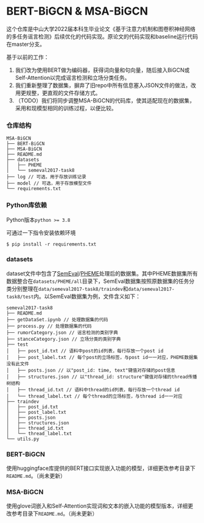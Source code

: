 # BERT-BiGCN & MSA-BiGCN

这个仓库是中山大学2022届本科生毕业论文《基于注意力机制和图卷积神经网络的多任务谣言检测》后续优化的代码实现。原论文的代码实现和baseline运行代码在master分支。

基于以前的工作：

1. 我们改为使用BERT做为编码器，获得词向量和句向量，随后接入BiGCN或Self-Attention以完成谣言检测和立场分类任务。
2. 我们重新整理了数据集，摒弃了旧repo中所有信息塞入JSON文件的做法，改用更规整，更直观的文件存储方式。
3. （TODO）我们将同步调整MSA-BiGCN的代码库，使其适配现在的数据集，采用和现模型相同的训练过程，以便比较。

### 仓库结构

```
MSA-BiGCN
├── BERT-BiGCN
├── MSA-BiGCN
├── README.md
├── datasets
│   ├── PHEME
│   └── semeval2017-task8
├── log // 可选，用于存放训练记录
├── model // 可选，用于存放模型文件
└── requirements.txt
```

### Python库依赖

Python版本`python >= 3.8 `

可通过一下指令安装依赖环境

```shell
$ pip install -r requirements.txt
```

### datasets

dataset文件中包含了[SemEval](https://alt.qcri.org/semeval2017/task8/index.php?id=data-and-tools)/[PHEME](https://figshare.com/articles/dataset/PHEME_dataset_for_Rumour_Detection_and_Veracity_Classification/6392078)处理后的数据集。其中PHEME数据集所有数据整合在`datasets/PHEME/all`目录下，SemEval数据集按照原数据集的任务分类分别整理在`data/semeval2017-task8/traindev`和`data/semeval2017-task8/test`内。以SemEval数据集为例，文件含义如下：

```
semeval2017-task8
├── README.md
├── getDataSet.ipynb // 处理数据集的代码
├── process.py // 处理数据集的代码
├── rumorCategory.json // 谣言检测的类别字典
├── stanceCategory.json // 立场分类的类别字典
├── test
│   ├── post_id.txt // 语料中post的id列表，每行存放一个post id
│   ├── post_label.txt // 每个post的立场标签，与post id一一对应，PHEME数据集没有此文件
│   ├── posts.json // 以"post_id: time, text"键值对存储的post信息
│   ├── structures.json // 以"thread_id: structure"键值对存储的thread传播树结构
│   ├── thread_id.txt // 语料中thread的id列表，每行存放一个thread id
│   └── thread_label.txt // 每个thread的立场标签，与thread id一一对应
├── traindev
│   ├── post_id.txt
│   ├── post_label.txt
│   ├── posts.json
│   ├── structures.json
│   ├── thread_id.txt
│   └── thread_label.txt
└── utils.py
```

### BERT-BiGCN

使用huggingface库提供的BERT接口实现嵌入功能的模型，详细更改参考目录下`README.md`。（尚未更新）

### MSA-BiGCN

使用glove词嵌入和Self-Attention实现词和文本的嵌入功能的模型版本，详细更改参考目录下`README.md`。（尚未更新）